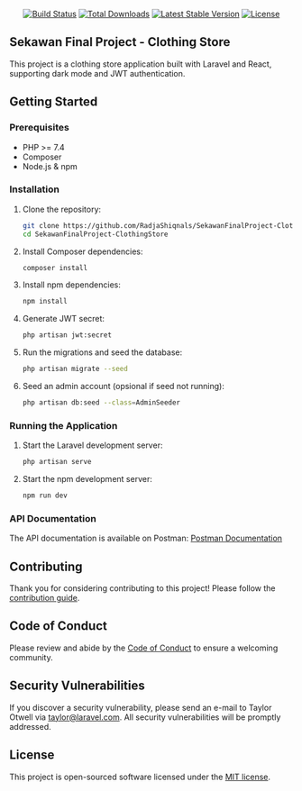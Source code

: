 <p align="center">
<a href="https://github.com/laravel/framework/actions"><img src="https://github.com/laravel/framework/workflows/tests/badge.svg" alt="Build Status"></a>
<a href="https://packagist.org/packages/laravel/framework"><img src="https://img.shields.io/packagist/dt/laravel/framework" alt="Total Downloads"></a>
<a href="https://packagist.org/packages/laravel/framework"><img src="https://img.shields.io/packagist/v/laravel/framework" alt="Latest Stable Version"></a>
<a href="https://packagist.org/packages/laravel/framework"><img src="https://img.shields.io/packagist/l/laravel/framework" alt="License"></a>
</p>

## Sekawan Final Project - Clothing Store

This project is a clothing store application built with Laravel and React, supporting dark mode and JWT authentication.

## Getting Started

### Prerequisites

- PHP >= 7.4
- Composer
- Node.js & npm

### Installation

1. Clone the repository:

    ```sh
    git clone https://github.com/RadjaShiqnals/SekawanFinalProject-ClothingStore.git
    cd SekawanFinalProject-ClothingStore
    ```

2. Install Composer dependencies:

    ```sh
    composer install
    ```

3. Install npm dependencies:

    ```sh
    npm install
    ```

4. Generate JWT secret:

    ```sh
    php artisan jwt:secret
    ```

5. Run the migrations and seed the database:

    ```sh
    php artisan migrate --seed
    ```

6. Seed an admin account (opsional if seed not running):

    ```sh
    php artisan db:seed --class=AdminSeeder
    ```

### Running the Application

1. Start the Laravel development server:

    ```sh
    php artisan serve
    ```

2. Start the npm development server:

    ```sh
    npm run dev
    ```

### API Documentation

The API documentation is available on Postman: [Postman Documentation](https://documenter.getpostman.com/view/28791552/2sAY4x9M7v)

## Contributing

Thank you for considering contributing to this project! Please follow the [contribution guide](https://laravel.com/docs/contributions).

## Code of Conduct

Please review and abide by the [Code of Conduct](https://laravel.com/docs/contributions#code-of-conduct) to ensure a welcoming community.

## Security Vulnerabilities

If you discover a security vulnerability, please send an e-mail to Taylor Otwell via [taylor@laravel.com](mailto:taylor@laravel.com). All security vulnerabilities will be promptly addressed.

## License

This project is open-sourced software licensed under the [MIT license](https://opensource.org/licenses/MIT).